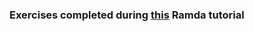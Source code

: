 ### Exercises completed during [this](https://www.educative.io/collection/5070627052453888/5738600293466112?authorName=Yazeed%20Bzadough) Ramda tutorial
